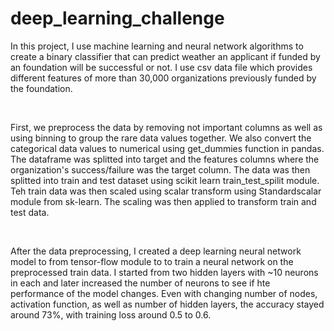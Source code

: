# deep_learning_challenge
In this project, I use machine learning and neural network algorithms to create a binary classifier that can predict weather an applicant if funded by an foundation will be successful or not. I use csv data file which provides different features of more than 30,000 organizations previously funded by the foundation. 

<br>

First, we preprocess the data by removing not important columns as well as using binning to group the rare data values together. We also convert the categorical data values to numerical using get_dummies function in pandas. The dataframe was splitted into target and the features columns where the organization's success/failure was the target column. The data was then splitted into train and test dataset using scikit learn train_test_spilit module. Teh train data was then scaled using scalar transform using Standardscalar module from sk-learn. The scaling was then applied to transform train and test data. 

<br>

After the data preprocessing, I created a deep learning neural network model to from tensor-flow module to to train a neural network on the preprocessed train data. I started from two hidden layers with ~10 neurons in each and later increased the number of neurons to see if hte performance of the model changes. Even with changing number of nodes, activation function, as well as number of hidden layers, the accuracy stayed around 73%, with training loss around 0.5 to 0.6. 
